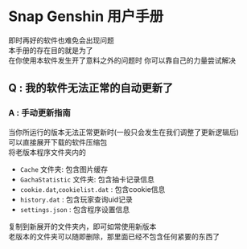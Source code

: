 # Snap Genshin 用户手册
即时再好的软件也难免会出现问题  
本手册的存在目的就是为了  
在你使用本软件发生开了意料之外的问题时
你可以靠自己的力量尝试解决  
## Q : 我的软件无法正常的自动更新了

### A : 手动更新指南
当你所运行的版本无法正常更新时(一般只会发生在我们调整了更新逻辑后)  
可以直接展开下载的软件压缩包  
将老版本程序文件夹内的

* `Cache` 文件夹: 包含图片缓存
* `GachaStatistic` 文件夹: 包含抽卡记录信息
* `cookie.dat`,`cookielist.dat` : 包含cookie信息
* `history.dat` : 包含玩家查询uid记录
* `settings.json` : 包含程序设置信息

复制到新展开的文件夹内，即可如常使用新版本  
老版本的文件夹可以随即删除，那里面已经不包含任何紧要的东西了

